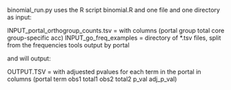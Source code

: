 binomial_run.py uses the R script binomial.R and one file and one directory as input: 

   INPUT_portal_orthogroup_counts.tsv = with columns (portal group total core  group-specific acc) 
   INPUT_go_freq_examples = directory of *.tsv files, split from the frequencies tools output by portal

and will output: 

   OUTPUT.TSV = with adjuested pvalues for each term in the portal in columns (portal  term  obs1 total1 obs2 total2 p_val adj_p_val)
